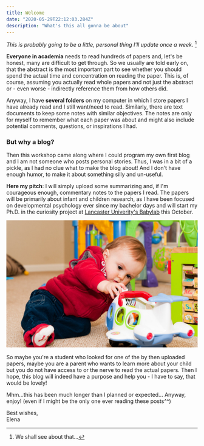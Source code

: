 ```yaml
---
title: Welcome
date: "2020-05-29T22:12:03.284Z"
description: "What's this all gonna be about"
---
```


*This is probably going to be a little, personal thing I'll update once a week.* [^1]

[^1]: We shall see about that...

**Everyone in academia** needs to read hundreds of papers and, let's be honest, many are difficult to get through. So we usually are told early on, that the abstract is the most important part to see whether you should spend the actual time and concentration on reading the paper. This is, of course, assuming you actually read whole papers and not just the abstract or - even worse - indirectly reference them from how others did.

Anyway, I have **several folders** on my computer in which I store papers I have already read and I still want/need to read. Similarly, there are text documents to keep some notes with similar objectives. The notes are only for myself to remember what each paper was about and might also include potential comments, questions, or inspirations I had.

### But why a blog?
Then this workshop came along where I could program my own first blog and I am not someone who posts personal stories. Thus, I was in a bit of a pickle, as I had no clue what to make the blog about! And I don't have enough humor, to make it about something silly and un-useful. 

**Here my pitch**: I will simply upload some summarizing and, if I'm courageous enough, commentary notes to the papers I read. The papers will be primarily about infant and children research, as I have been focused on developmental psychology ever since my bachelor days and will start my Ph.D. in the curiosity project at [Lancaster Univerity's Babylab](http://wp.lancs.ac.uk/babylab/) this October. 

![Baby playing with blocks](./Babypic.jpg)

So maybe you're a student who looked for one of the by then uploaded papers, maybe you are a parent who wants to learn more about your child but you do not have access to or the nerve to read the actual papers. Then I hope, this blog will indeed have a purpose and help you - I have to say, that would be lovely!

Mhm...this has been much longer than I planned or expected...
Anyway, enjoy!
(even if I might be the only one ever reading these posts^^) 



Best wishes, <br>
Elena






